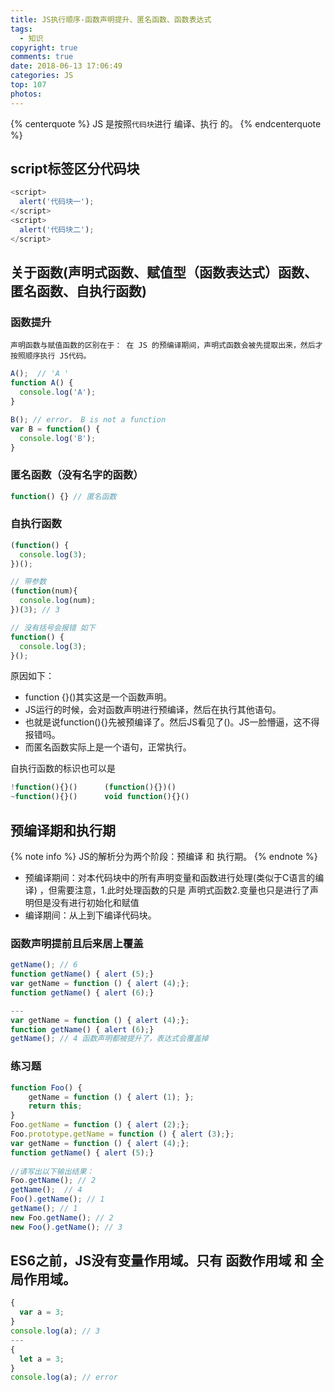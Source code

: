 ```yaml
---
title: JS执行顺序-函数声明提升、匿名函数、函数表达式
tags:
  - 知识
copyright: true
comments: true
date: 2018-06-13 17:06:49
categories: JS
top: 107
photos:
---
```


{% centerquote %} 
 JS 是按照`代码块`进行 编译、执行 的。
{% endcenterquote %}

## script标签区分代码块
```javascript
<script>
  alert('代码块一');
</script>
<script>
  alert('代码块二');
</script>
```

## 关于函数(声明式函数、赋值型（函数表达式）函数、匿名函数、自执行函数)
### 函数提升
`声明函数与赋值函数的区别在于： 在 JS 的预编译期间，声明式函数会被先提取出来，然后才按照顺序执行 JS代码。`

```javascript
A();  // 'A '
function A() {
  console.log('A');
}

B(); // error， B is not a function
var B = function() {
  console.log('B');
}
```

### 匿名函数（没有名字的函数）
```javascript
function() {} // 匿名函数
```

### 自执行函数
```javascript
(function() {
  console.log(3);
})();

// 带参数
(function(num){
  console.log(num);
})(3); // 3

// 没有括号会报错 如下
function() {
  console.log(3);
}();
```
原因如下：
- function {}()其实这是一个函数声明。
- JS运行的时候，会对函数声明进行预编译，然后在执行其他语句。
- 也就是说function(){}先被预编译了。然后JS看见了()。JS一脸懵逼，这不得报错吗。
- 而匿名函数实际上是一个语句，正常执行。

自执行函数的标识也可以是
```javascript
!function(){}()      (function(){})()    
~function(){}()      void function(){}()
```

## 预编译期和执行期
{% note info %}
JS的解析分为两个阶段：预编译 和 执行期。
{% endnote %}
- 预编译期间：对本代码块中的所有声明变量和函数进行处理(类似于C语言的编译) ，但需要注意，1.此时处理函数的只是 声明式函数2.变量也只是进行了声明但是没有进行初始化和赋值
- 编译期间：从上到下编译代码块。

### 函数声明提前且后来居上覆盖
```javascript
getName(); // 6
function getName() { alert (5);}
var getName = function () { alert (4);};
function getName() { alert (6);}

---
var getName = function () { alert (4);};
function getName() { alert (6);}
getName(); // 4 函数声明都被提升了，表达式会覆盖掉
```

### 练习题
```javascript
function Foo() {
    getName = function () { alert (1); };
    return this;
}
Foo.getName = function () { alert (2);};
Foo.prototype.getName = function () { alert (3);};
var getName = function () { alert (4);};
function getName() { alert (5);}
 
//请写出以下输出结果：
Foo.getName(); // 2
getName();  // 4
Foo().getName(); // 1
getName(); // 1
new Foo.getName(); // 2
new Foo().getName(); // 3
```

## ES6之前，JS没有变量作用域。只有 函数作用域 和 全局作用域。
```javascript
{
  var a = 3;
}
console.log(a); // 3
---
{
  let a = 3;
}
console.log(a); // error
```